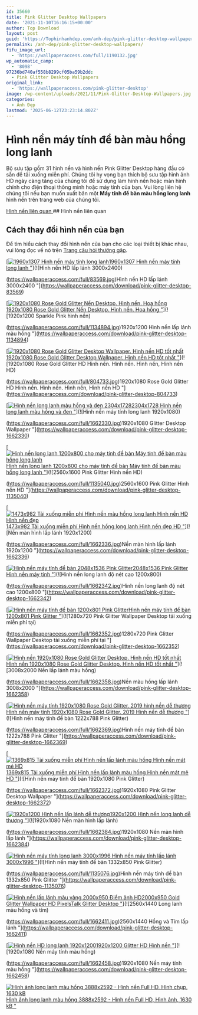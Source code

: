 ```yaml
---
id: 35660
title: Pink Glitter Desktop Wallpapers
date: '2021-11-10T16:16:15+00:00'
author: Top Download
layout: post
guid: 'https://Tophinhanhdep.com/anh-dep/pink-glitter-desktop-wallpapers/'
permalink: /anh-dep/pink-glitter-desktop-wallpapers/
fifu_image_url:
  - 'https://wallpaperaccess.com/full/1190132.jpg'
wp_automatic_camp:
  - '8098'
97236bd740af558b8299cf05ba59b2dd:
  - Pink Glitter Desktop Wallpapers
original_link:
  - 'https://wallpaperaccess.com/pink-glitter-desktop'
image: /wp-content/uploads/2021/11/Pink-Glitter-Desktop-Wallpapers.jpg
categories:
  - Ảnh Đẹp
lastmod: '2025-06-12T23:23:14.802Z'
---
```

# Hình nền máy tính để bàn màu hồng long lanh

Bộ sưu tập gồm 31 hình nền và hình nền Pink Glitter Desktop hàng đầu có sẵn để tải xuống miễn phí. Chúng tôi hy vọng bạn thích bộ sưu tập hình ảnh HD ngày càng tăng của chúng tôi để sử dụng làm hình nền hoặc màn hình chính cho điện thoại thông minh hoặc máy tính của bạn. Vui lòng liên hệ chúng tôi nếu bạn muốn xuất bản một **Máy tính để bàn màu hồng long lanh** hình nền trên trang web của chúng tôi.

[Hình nền liên quan ](#related) ## Hình nền liên quan

## Cách thay đổi hình nền của bạn

Để tìm hiểu cách thay đổi hình nền của bạn cho các loại thiết bị khác nhau, vui lòng đọc về nó trên [Trang câu hỏi thường gặp](https://tophinhanhdep.com/faq/).

  
[[![1960x1307 Hình nền máy tính long lanh](https://wallpaperaccess.com/full/1190132.jpg)1960x1307 Hình nền máy tính long lanh "](https://wallpaperaccess.com/download/pink-glitter-desktop-1190132)](![Hình nền HD lấp lánh 3000x2400)

(https://wallpaperaccess.com/full/83569.jpg)Hình nền HD lấp lánh 3000x2400 "](https://wallpaperaccess.com/download/pink-glitter-desktop-83569)

[[![1920x1080 Rose Gold Glitter Nền Desktop.  Hình nền.  Hoa hồng](https://wallpaperaccess.com/full/804732.jpg)1920x1080 Rose Gold Glitter Nền Desktop. Hình nền. Hoa hồng "](https://wallpaperaccess.com/download/pink-glitter-desktop-804732)](![1920x1200 Sparkle Pink hình nền)

(https://wallpaperaccess.com/full/1134894.jpg)1920x1200 Hình nền lấp lánh màu hồng "](https://wallpaperaccess.com/download/pink-glitter-desktop-1134894)

[[![1920x1080 Rose Gold Glitter Desktop Wallpaper.  Hình nền HD tốt nhất](https://wallpaperaccess.com/full/764266.jpg)1920x1080 Rose Gold Glitter Desktop Wallpaper. Hình nền HD tốt nhất "](https://wallpaperaccess.com/download/pink-glitter-desktop-764266)](![1920x1080 Rose Gold Glitter HD Hình nền.  Hình nền.  Hình nền, Hình nền HD)

(https://wallpaperaccess.com/full/804733.jpg)1920x1080 Rose Gold Glitter HD Hình nền. Hình nền. Hình nền, Hình nền HD "](https://wallpaperaccess.com/download/pink-glitter-desktop-804733)

[[![Hình nền long lanh màu hồng và đen 2304x1728](https://wallpaperaccess.com/full/83576.jpg)2304x1728 Hình nền long lanh màu hồng và đen "](https://wallpaperaccess.com/download/pink-glitter-desktop-83576)](![Hình nền máy tính long lanh 1920x1080)

(https://wallpaperaccess.com/full/1662330.jpg)1920x1080 Glitter Desktop Wallpaper "](https://wallpaperaccess.com/download/pink-glitter-desktop-1662330)

[[![Hình nền long lanh 1200x800 cho máy tính để bàn Máy tính để bàn màu hồng long lanh](https://wallpaperaccess.com/full/1326373.jpg)Hình nền long lanh 1200x800 cho máy tính để bàn Máy tính để bàn màu hồng long lanh "](https://wallpaperaccess.com/download/pink-glitter-desktop-1326373)](![2560x1600 Pink Glitter Hình nền HD)

(https://wallpaperaccess.com/full/1135040.jpg)2560x1600 Pink Glitter Hình nền HD "](https://wallpaperaccess.com/download/pink-glitter-desktop-1135040)

[[![1473x982 Tải xuống miễn phí Hình nền màu hồng long lanh Hình nền HD Hình nền đẹp](https://wallpaperaccess.com/full/1662335.jpg)1473x982 Tải xuống miễn phí Hình nền hồng long lanh Hình nền đẹp HD "](https://wallpaperaccess.com/download/pink-glitter-desktop-1662335)](![Nền màn hình lấp lánh 1920x1200)

(https://wallpaperaccess.com/full/1662336.jpg)Nền màn hình lấp lánh 1920x1200 "](https://wallpaperaccess.com/download/pink-glitter-desktop-1662336)

[[![Hình nền máy tính để bàn 2048x1536 Pink Glitter](https://wallpaperaccess.com/full/1662338.jpg)2048x1536 Pink Glitter Hình nền máy tính "](https://wallpaperaccess.com/download/pink-glitter-desktop-1662338)](![Hình nền long lanh độ nét cao 1200x800)

(https://wallpaperaccess.com/full/1662342.jpg)Hình nền long lanh độ nét cao 1200x800 "](https://wallpaperaccess.com/download/pink-glitter-desktop-1662342)

[[![Hình nền máy tính để bàn 1200x801 Pink Glitter](https://wallpaperaccess.com/full/1662345.jpg)Hình nền máy tính để bàn 1200x801 Pink Glitter "](https://wallpaperaccess.com/download/pink-glitter-desktop-1662345)](![1280x720 Pink Glitter Wallpaper Desktop tải xuống miễn phí tại)

(https://wallpaperaccess.com/full/1662352.jpg)1280x720 Pink Glitter Wallpaper Desktop tải xuống miễn phí tại "](https://wallpaperaccess.com/download/pink-glitter-desktop-1662352)

[[![Hình nền 1920x1080 Rose Gold Glitter Desktop.  Hình nền HD tốt nhất](https://wallpaperaccess.com/full/804736.jpg)Hình nền 1920x1080 Rose Gold Glitter Desktop. Hình nền HD tốt nhất "](https://wallpaperaccess.com/download/pink-glitter-desktop-804736)](![3008x2000 Nền lấp lánh màu hồng)

(https://wallpaperaccess.com/full/1662358.jpg)Nền màu hồng lấp lánh 3008x2000 "](https://wallpaperaccess.com/download/pink-glitter-desktop-1662358)

[[![Hình nền máy tính 1920x1080 Rose Gold Glitter.  2019 hình nền dễ thương](https://wallpaperaccess.com/full/1662363.jpg)Hình nền máy tính 1920x1080 Rose Gold Glitter. 2019 Hình nền dễ thương "](https://wallpaperaccess.com/download/pink-glitter-desktop-1662363)](![Hình nền máy tính để bàn 1222x788 Pink Glitter)

(https://wallpaperaccess.com/full/1662369.jpg)Hình nền máy tính để bàn 1222x788 Pink Glitter "](https://wallpaperaccess.com/download/pink-glitter-desktop-1662369)

[[![1369x815 Tải xuống miễn phí Hình nền lấp lánh màu hồng Hình nền mát mẻ HD](https://wallpaperaccess.com/full/1662371.jpg)1369x815 Tải xuống miễn phí Hình nền lấp lánh màu hồng Hình nền mát mẻ HD "](https://wallpaperaccess.com/download/pink-glitter-desktop-1662371)](![Hình nền máy tính để bàn 1920x1080 Pink Glitter)

(https://wallpaperaccess.com/full/1662372.jpg)1920x1080 Pink Glitter Desktop Wallpaper "](https://wallpaperaccess.com/download/pink-glitter-desktop-1662372)

[[![1920x1200 Hình nền lấp lánh dễ thương](https://wallpaperaccess.com/full/1662380.jpg)1920x1200 Hình nền long lanh dễ thương "](https://wallpaperaccess.com/download/pink-glitter-desktop-1662380)](![1920x1080 Nền màn hình lấp lánh)

(https://wallpaperaccess.com/full/1662384.jpg)1920x1080 Nền màn hình lấp lánh "](https://wallpaperaccess.com/download/pink-glitter-desktop-1662384)

[[![Hình nền máy tính long lanh 3000x1996](https://wallpaperaccess.com/full/1662393.jpg) Hình nền máy tính lấp lánh 3000x1996 "](https://wallpaperaccess.com/download/pink-glitter-desktop-1662393)](![Hình nền máy tính để bàn 1332x850 Pink Glitter)

(https://wallpaperaccess.com/full/1135076.jpg)Hình nền máy tính để bàn 1332x850 Pink Glitter "](https://wallpaperaccess.com/download/pink-glitter-desktop-1135076)

[[![Hình nền lấp lánh màu vàng 2000x950 Điểm ảnh HD](https://wallpaperaccess.com/full/1190529.jpg)2000x950 Gold Glitter Wallpaper HD PixelsTalk Glitter Desktop "](https://wallpaperaccess.com/download/pink-glitter-desktop-1190529)](![2560x1440 Long lanh màu hồng và tím)

(https://wallpaperaccess.com/full/1662411.jpg)2560x1440 Hồng và Tím lấp lánh "](https://wallpaperaccess.com/download/pink-glitter-desktop-1662411)

[[![Hình nền HD long lanh 1920x1200](https://wallpaperaccess.com/full/1662446.jpg)1920x1200 Glitter HD Hình nền "](https://wallpaperaccess.com/download/pink-glitter-desktop-1662446)](![1920x1080 Nền máy tính màu hồng)

(https://wallpaperaccess.com/full/1662458.jpg)1920x1080 Nền máy tính màu hồng "](https://wallpaperaccess.com/download/pink-glitter-desktop-1662458)

[![Hình ảnh long lanh màu hồng 3888x2592 - Hình nền Full HD, Hình chụp, 1630 kB](https://wallpaperaccess.com/full/1662505.jpg)Hình ảnh long lanh màu hồng 3888x2592 - Hình nền Full HD, Hình ảnh, 1630 kB "](https://wallpaperaccess.com/download/pink-glitter-desktop-1662505)
